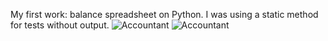 My first work: balance spreadsheet on Python. I was using a static method for tests without output.
![Accountant](https://user-images.githubusercontent.com/45149849/92111625-40505b80-edf5-11ea-8a1d-b78053b5569b.png)
![Accountant](https://user-images.githubusercontent.com/45149849/92126422-d477ee00-ee08-11ea-8a44-ad442b583628.png)
